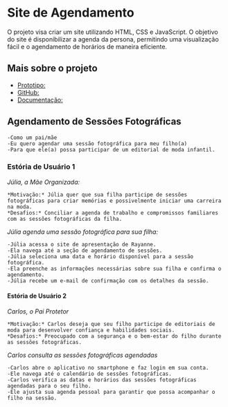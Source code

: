 # Site de Agendamento

O projeto visa criar um site utilizando HTML, CSS e JavaScript. 
O objetivo do site é disponibilizar a agenda da persona, permitindo uma visualização fácil e o agendamento de horários de maneira eficiente.

## Mais sobre o projeto


- [Prototipo: ](https://www.figma.com/design/bBLBOOqzYD4oJnyNDuav1T/Projeto-Agenda-A3?m=dev&node-id=0-1&t=39ictRmmDeabICpm-1)
- [GitHub: ](https://github.com/mariaei3/agendaA3.git)
- [Documentação: ](https://docs.google.com/document/d/1f9XzSEZT6WN7gjfuCm7f70rnJgblMw1YeDrynkrnc5M/edit?usp=sharing)


## Agendamento de Sessões Fotográficas

    -Como um pai/mãe
    -Eu quero agendar uma sessão fotográfica para meu filho(a)
    -Para que ele(a) possa participar de um editorial de moda infantil.

 ### Estória de Usuário 1


*Júlia, a Mãe Organizada:*

    *Motivação:* Júlia quer que sua filha participe de sessões fotográficas para criar memórias e possivelmente iniciar uma carreira na moda.
    *Desafios:* Conciliar a agenda de trabalho e compromissos familiares com as sessões fotográficas da filha.

*Júlia agenda uma sessão fotográfica para sua filha:*

    -Júlia acessa o site de apresentação de Rayanne.
    -Ela navega até a seção de agendamento de sessões.
    -Júlia seleciona uma data e horário disponível para a sessão fotográfica.
    -Ela preenche as informações necessárias sobre sua filha e confirma o agendamento.
    -Júlia recebe um e-mail de confirmação com os detalhes da sessão.

 #### Estória de Usuário 2

*Carlos, o Pai Protetor*

    *Motivação:* Carlos deseja que seu filho participe de editoriais de moda para desenvolver confiança e habilidades sociais.
    *Desafios:* Preocupado com a segurança e o bem-estar do filho durante as sessões fotográficas.

*Carlos consulta as sessões fotográficas agendadas*

    -Carlos abre o aplicativo no smartphone e faz login em sua conta.
    -Ele navega até o calendário de sessões fotográficas.
    -Carlos verifica as datas e horários das sessões fotográficas agendadas para o seu filho.
    -Ele ajusta sua agenda pessoal para garantir que possa acompanhar o filho na sessão.





